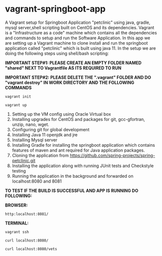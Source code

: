 # vagrant-springboot-app
A Vagrant setup for Springboot Application "petclinic" using java, gradle, mysql server,shell scripting built on CentOS and its dependencies.
Vagrant is a "Infrastructure as a code" machine which contains all the dependencies and commands to setup and run the Software Application. In this app we are setting up a Vagrant machine to clone install and run the springboot application called "petclinic" which is built using java 11. In the setup we are doing the following steps using shell/bash scripting:

<b>IMPORTANT STEP#1: PLEASE CREATE AN EMPTY FOLDER NAMED "shared" NEXT TO  Vagrantfile AS ITS REQUIRED TO RUN </b>

<b>IMPORTANT STEP#2: PLEASE DELETE THE ".vagrant" FOLDER AND DO "vagrant destroy" IN WORK DIRECTORY AND THE FOLLOWING COMMANDS</b>

<code>vagrant init</code>

<code>vagrant up</code>

  1) Setting up the VM config using Oracle Virtual box
  2) Installing upgrades for CentOS and packages for git, gcc-gfortran, unzip, nano, wget.
  3) Configuring git for global development
  4) Installing Java 11 openjdk and jre
  5) Installing Mysql server
  6) Installing Gradle for installing the springboot application which contains features of maven and ant required for Java application packages.
  7) Cloning the application from https://github.com/spring-projects/spring-petclinic.git
  8) Installing the application along with running JUnit tests and Checkstyle testing
  9) Running the application in the background and forwarded on localhost:8080 and 8081

<b>TO TEST IF THE BUILD IS SUCCESSFUL AND APP IS RUNNING DO FOLLOWING:</b>

<b>BROWSER:</b>

<code>http:localhost:8081/</code>


<b>TERMINAL:</b>

<code>vagrant ssh</code>

<code>curl localhost:8080/</code>

<code>curl localhost:8080/vets</code>
